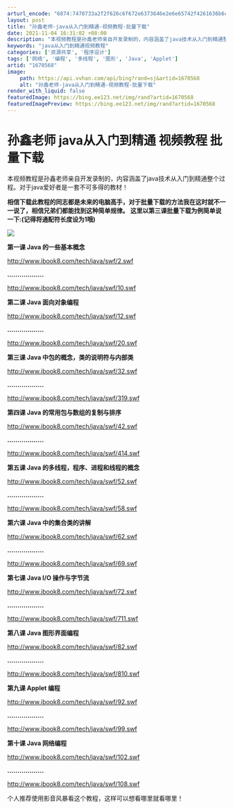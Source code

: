 ```yaml
---
arturl_encode: "6874:7470733a2f2f626c6f672e6373646e2e6e65742f4261636b6c:692f61727469636c652f64657461696c732f31363730353638"
layout: post
title: "孙鑫老师-java从入门到精通-视频教程-批量下载"
date: 2021-11-04 16:31:02 +08:00
description: "本视频教程是孙鑫老师亲自开发录制的，内容涵盖了java技术从入门到精通整个过程。对于java爱好者是"
keywords: "java从入门到精通视频教程"
categories: ['资源共享', '程序设计']
tags: ['网络', '编程', '多线程', '图形', 'Java', 'Applet']
artid: "1670568"
image:
    path: https://api.vvhan.com/api/bing?rand=sj&artid=1670568
    alt: "孙鑫老师-java从入门到精通-视频教程-批量下载"
render_with_liquid: false
featuredImage: https://bing.ee123.net/img/rand?artid=1670568
featuredImagePreview: https://bing.ee123.net/img/rand?artid=1670568
---
```


# 孙鑫老师 java从入门到精通 视频教程 批量下载

本视频教程是孙鑫老师亲自开发录制的，内容涵盖了java技术从入门到精通整个过程。对于java爱好者是一套不可多得的教材！

**相信下载此教程的同志都是未来的电脑高手，对于批量下载的方法我在这时就不一一说了，相信兄弟们都能找到这种简单规律。**
**这里以第三课批量下载为例简单说一下:(记得将通配符长度设为1哦)**

**![](http://hiphotos.baidu.com/wuguohu/pic/item/762788b1062fe6500823025d.jpg)**

**第一课 Java 的一些基本概念**

<http://www.ibook8.com/tech/java/swf/2.swf>

**………………**

<http://www.ibook8.com/tech/java/swf/10.swf>

**第二课 Java 面向对象编程**

<http://www.ibook8.com/tech/java/swf/12.swf>

**………………**

<http://www.ibook8.com/tech/java/swf/20.swf>

**第三课 Java 中包的概念，类的说明符与内部类**

<http://www.ibook8.com/tech/java/swf/32.swf>

**………………**

<http://www.ibook8.com/tech/java/swf/319.swf>

**第四课 Java 的常用包与数组的复制与排序**

<http://www.ibook8.com/tech/java/swf/42.swf>

**………………**

<http://www.ibook8.com/tech/java/swf/414.swf>

**第五课 Java 的多线程，程序、进程和线程的概念**

<http://www.ibook8.com/tech/java/swf/52.swf>

**………………**

<http://www.ibook8.com/tech/java/swf/58.swf>

**第六课 Java 中的集合类的讲解**

<http://www.ibook8.com/tech/java/swf/62.swf>

**………………**

<http://www.ibook8.com/tech/java/swf/69.swf>

**第七课 Java I/O 操作与字节流**

<http://www.ibook8.com/tech/java/swf/72.swf>

**………………**

<http://www.ibook8.com/tech/java/swf/711.swf>

**第八课 Java 图形界面编程**

<http://www.ibook8.com/tech/java/swf/82.swf>

**………………**

<http://www.ibook8.com/tech/java/swf/810.swf>

**第九课 Applet 编程**

<http://www.ibook8.com/tech/java/swf/92.swf>

**………………**

<http://www.ibook8.com/tech/java/swf/99.swf>

**第十课 Java 网络编程**

<http://www.ibook8.com/tech/java/swf/102.swf>

**………………**

<http://www.ibook8.com/tech/java/swf/108.swf>

个人推荐使用影音风暴看这个教程，这样可以想看哪里就看哪里！